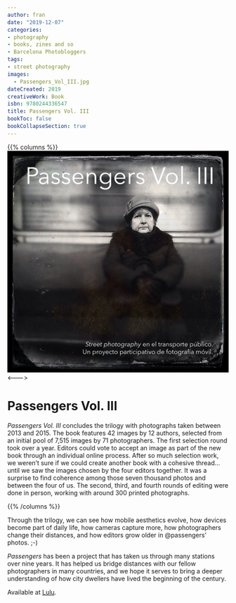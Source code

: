 ```yaml
---
author: fran
date: "2019-12-07"
categories:
- photography
- books, zines and so
- Barcelona Photobloggers
tags:
- street photography 
images:
  - Passengers_Vol_III.jpg
dateCreated: 2019
creativeWork: Book
isbn: 9780244336547
title: Passengers Vol. III
bookToc: false
bookCollapseSection: true
---
```



{{% columns %}}
![Passengers_Vol_III.jpg](Passengers_Vol_III.jpg)
<--->
# Passengers Vol. III

*Passengers Vol. III* concludes the trilogy with photographs taken between 2013 and 2015. The book features 42 images by 12 authors, selected from an initial pool of 7,515 images by 71 photographers. The first selection round took over a year. Editors could vote to accept an image as part of the new book through an individual online process. After so much selection work, we weren’t sure if we could create another book with a cohesive thread… until we saw the images chosen by the four editors together. It was a surprise to find coherence among those seven thousand photos and between the four of us. The second, third, and fourth rounds of editing were done in person, working with around 300 printed photographs.  

{{% /columns %}}

Through the trilogy, we can see how mobile aesthetics evolve, how devices become part of daily life, how cameras capture more, how photographers change their distances, and how editors grow older in @passengers' photos. ;-)  

*Passengers* has been a project that has taken us through many stations over nine years. It has helped us bridge distances with our fellow photographers in many countries, and we hope it serves to bring a deeper understanding of how city dwellers have lived the beginning of the century.

Available at [Lulu](https://www.lulu.com/es/shop/fran-sim%C3%B3-and-benjam%C3%ADn-julve-and-godo-chillida-and-marcelo-aurelio/passengers-vol-iii/paperback/product-1y884p24.html?page=1&pageSize=4).



